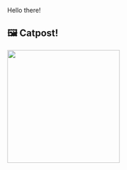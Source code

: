 Hello there!



## 🖼️ Catpost!

<sub>
    <img src="https://cdn2.thecatapi.com/images/zqtEGxNbq.jpg" height="256">
</sub>

